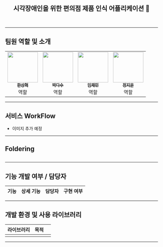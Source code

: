 <br>

<h2 align="center"> 시각장애인을 위한 편의점 제품 인식 어플리케이션 🏪  </h2>
<br>

---
## **팀원 역할 및 소개**
<table>
  <tr>
    <td align="center"><a href="https://github.com/contea95"><img src="https://avatars1.githubusercontent.com/u/64491659?s=400&u=3c39d4f9b95c74c1474c8cc90706155d600f00b8&v=4" width="100px;" alt=""/><br /><sub><b>한상혁</b></sub></a><br />역할</td>
    <td align="center"><a href="https://github.com/dasoopark"><img src="https://avatars3.githubusercontent.com/u/51106039?s=400&u=5c86308a2fa6e33b84bd1623658ffbb3cb19b960&v=4" width="100px;" alt=""/><br /><sub><b>박다수</b></sub></a><br />역할</td>
    <td align="center"><a href="https://github.com/1007ChaeMin"><img src="https://avatars0.githubusercontent.com/u/19782958?s=400&v=4" width="100px;" alt=""/><br /><sub><b>임채민</b></sub></a><br />역할</td>
    <td align="center"><a href="https://github.com/Jiwoon22"><img src="https://avatars1.githubusercontent.com/u/51106092?s=400&u=0e2a843114fc9ea40a85f702b4d56657bf4ea481&v=4" width="100px;" alt=""/><br /><sub><b>정지운</b></sub></a><br />역할</td>
  </tr>
</table>

---
## 서비스 WorkFlow
- 이미지 추가 예정


---
## Foldering
```

```
---
## 기능 개발 여부 / 담당자
| 기능  | 상세 기능 | 담당자 | 구현 여부 |
| :---: | :-------- | :----- | :-------: |

---

## 개발 환경 및 사용 라이브러리
| 라이브러리 | 목적 |      |
| :--------: | :--- | :--- |
|            |      |      |


---
